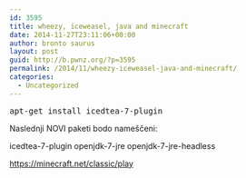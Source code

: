 ```yaml
---
id: 3595
title: wheezy, iceweasel, java and minecraft
date: 2014-11-27T23:11:06+00:00
author: bronto saurus
layout: post
guid: http://b.pwnz.org/?p=3595
permalink: /2014/11/wheezy-iceweasel-java-and-minecraft/
categories:
  - Uncategorized
---
```

<pre>apt-get install icedtea-7-plugin</pre>

Naslednji NOVI paketi bodo nameščeni:
    
icedtea-7-plugin openjdk-7-jre openjdk-7-jre-headless

https://minecraft.net/classic/play